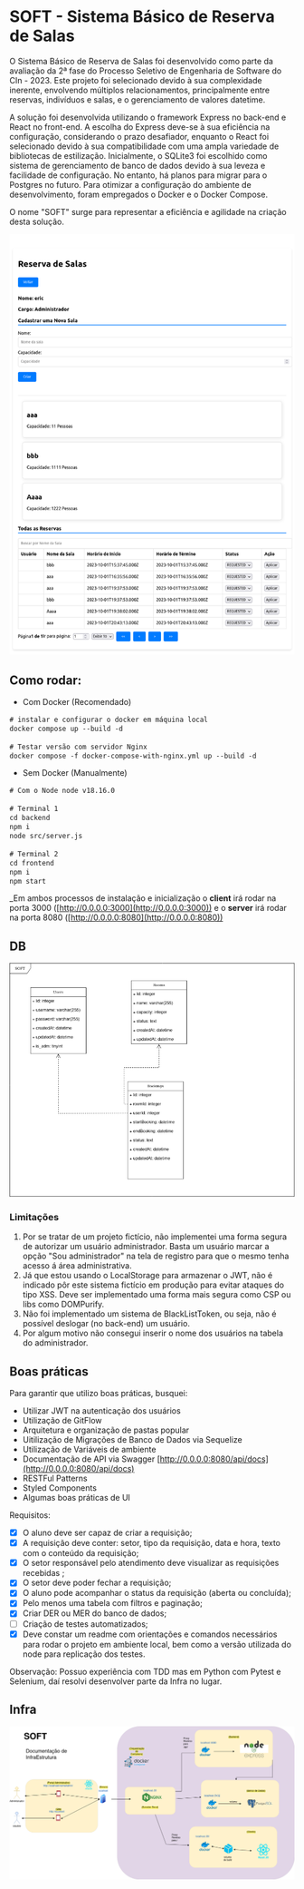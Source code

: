 # SOFT - Sistema Básico de Reserva de Salas

O Sistema Básico de Reserva de Salas foi desenvolvido como parte da avaliação da 2ª fase do Processo Seletivo de Engenharia de Software do CIn - 2023. Este projeto foi selecionado devido à sua complexidade inerente, envolvendo múltiplos relacionamentos, principalmente entre reservas, indivíduos e salas, e o gerenciamento de valores datetime.

A solução foi desenvolvida utilizando o framework Express no back-end e React no front-end. A escolha do Express deve-se à sua eficiência na configuração, considerando o prazo desafiador, enquanto o React foi selecionado devido à sua compatibilidade com uma ampla variedade de bibliotecas de estilização. Inicialmente, o SQLite3 foi escolhido como sistema de gerenciamento de banco de dados devido à sua leveza e facilidade de configuração. No entanto, há planos para migrar para o Postgres no futuro. Para otimizar a configuração do ambiente de desenvolvimento, foram empregados o Docker e o Docker Compose.

O nome "SOFT" surge para representar a eficiência e agilidade na criação desta solução.

![screenshot](screenshot.png)

## Como rodar:

- Com Docker (Recomendado)

```
# instalar e configurar o docker em máquina local 
docker compose up --build -d

# Testar versão com servidor Nginx
docker compose -f docker-compose-with-nginx.yml up --build -d
```

- Sem Docker (Manualmente)
```
# Com o Node node v18.16.0

# Terminal 1
cd backend
npm i
node src/server.js

# Terminal 2
cd frontend
npm i
npm start
```

_Em ambos processos de instalação e inicialização o **client** irá rodar na porta 3000 ([http://0.0.0.0:3000](http://0.0.0.0:3000)) e o **server** irá rodar na porta 8080 ([http://0.0.0.0:8080](http://0.0.0.0:8080))

## DB

![db](diagram.png)

### Limitações

1. Por se tratar de um projeto fictício, não implementei uma forma segura de autorizar um usuário administrador. Basta um usuário marcar a opção "Sou administrador" na tela de registro para que o mesmo tenha acesso á área administrativa.
2. Já que estou usando o LocalStorage para armazenar o JWT, não é indicado pôr este sistema fictício em produção para evitar ataques do tipo XSS. Deve ser implementado uma forma mais segura como CSP ou libs como DOMPurify.
3. Não foi implementado um sistema de BlackListToken, ou seja, não é possível deslogar (no back-end) um usuário.
4. Por algum motivo não consegui inserir o nome dos usuários na tabela do administrador.

## Boas práticas

Para garantir que utilizo boas práticas, busquei:

- Utilizar JWT na autenticação dos usuários
- Utilização de GitFlow
- Arquitetura e organização de pastas popular
- Uitilização de Migrações de Banco de Dados via Sequelize
- Utilização de Variáveis de ambiente
- Documentação de API via Swagger [http://0.0.0.0:8080/api/docs](http://0.0.0.0:8080/api/docs)
- RESTFul Patterns
- Styled Components
- Algumas boas práticas de UI

Requisitos:

- [X] O aluno deve ser capaz de criar a requisição;
- [X] A requisição deve conter: setor, tipo da requisição, data e hora, texto com o conteúdo da requisição;
- [X] O setor responsável pelo atendimento deve visualizar as requisições recebidas ;
- [X] O setor deve poder fechar a requisição;
- [X] O aluno pode acompanhar o status da requisição (aberta ou concluída);
- [X] Pelo menos uma tabela com filtros e paginação;
- [X] Criar DER ou MER do banco de dados;
- [ ] Criação de testes automatizados;
- [X] Deve constar um readme com orientações e comandos necessários para rodar o projeto em ambiente local, bem como a versão utilizada do node para replicação dos testes.

Observação: Possuo experiência com TDD mas em Python com Pytest e Selenium, daí resolvi desenvolver parte da Infra no lugar.

## Infra

![infra](infra.png)

